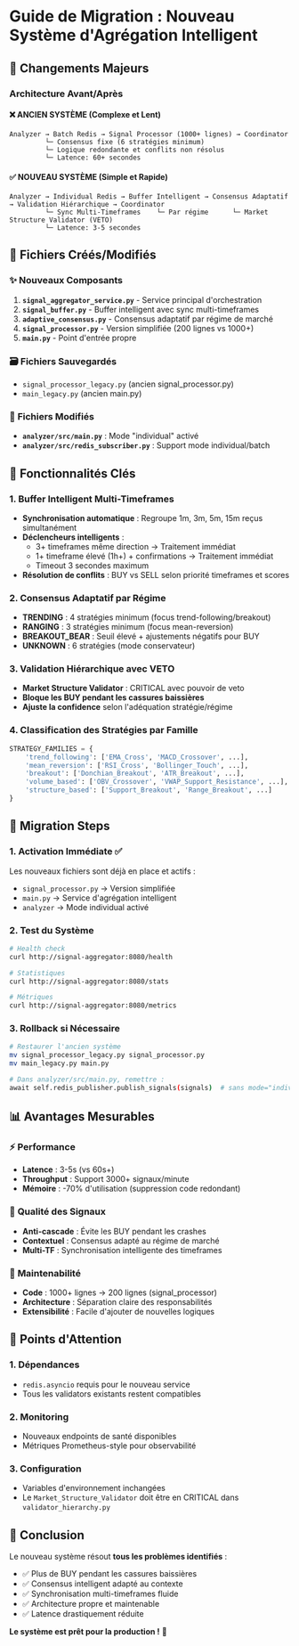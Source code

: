 # Guide de Migration : Nouveau Système d'Agrégation Intelligent

## 🚀 Changements Majeurs

### Architecture Avant/Après

#### ❌ **ANCIEN SYSTÈME** (Complexe et Lent)
```
Analyzer → Batch Redis → Signal Processor (1000+ lignes) → Coordinator
         └─ Consensus fixe (6 stratégies minimum)
         └─ Logique redondante et conflits non résolus
         └─ Latence: 60+ secondes
```

#### ✅ **NOUVEAU SYSTÈME** (Simple et Rapide)
```
Analyzer → Individual Redis → Buffer Intelligent → Consensus Adaptatif → Validation Hiérarchique → Coordinator
         └─ Sync Multi-Timeframes    └─ Par régime      └─ Market Structure Validator (VETO)
         └─ Latence: 3-5 secondes
```

## 📁 Fichiers Créés/Modifiés

### ✨ **Nouveaux Composants**

1. **`signal_aggregator_service.py`** - Service principal d'orchestration
2. **`signal_buffer.py`** - Buffer intelligent avec sync multi-timeframes  
3. **`adaptive_consensus.py`** - Consensus adaptatif par régime de marché
4. **`signal_processor.py`** - Version simplifiée (200 lignes vs 1000+)
5. **`main.py`** - Point d'entrée propre

### 🗃️ **Fichiers Sauvegardés**

- `signal_processor_legacy.py` (ancien signal_processor.py)
- `main_legacy.py` (ancien main.py)

### 🔧 **Fichiers Modifiés**

- **`analyzer/src/main.py`** : Mode "individual" activé
- **`analyzer/src/redis_subscriber.py`** : Support mode individual/batch

## 🎯 Fonctionnalités Clés

### 1. **Buffer Intelligent Multi-Timeframes**
- **Synchronisation automatique** : Regroupe 1m, 3m, 5m, 15m reçus simultanément
- **Déclencheurs intelligents** :
  - 3+ timeframes même direction → Traitement immédiat
  - 1+ timeframe élevé (1h+) + confirmations → Traitement immédiat
  - Timeout 3 secondes maximum
- **Résolution de conflits** : BUY vs SELL selon priorité timeframes et scores

### 2. **Consensus Adaptatif par Régime**
- **TRENDING** : 4 stratégies minimum (focus trend-following/breakout)
- **RANGING** : 3 stratégies minimum (focus mean-reversion)  
- **BREAKOUT_BEAR** : Seuil élevé + ajustements négatifs pour BUY
- **UNKNOWN** : 6 stratégies (mode conservateur)

### 3. **Validation Hiérarchique avec VETO**
- **Market Structure Validator** : CRITICAL avec pouvoir de veto
- **Bloque les BUY pendant les cassures baissières**
- **Ajuste la confidence** selon l'adéquation stratégie/régime

### 4. **Classification des Stratégies par Famille**
```python
STRATEGY_FAMILIES = {
    'trend_following': ['EMA_Cross', 'MACD_Crossover', ...],
    'mean_reversion': ['RSI_Cross', 'Bollinger_Touch', ...], 
    'breakout': ['Donchian_Breakout', 'ATR_Breakout', ...],
    'volume_based': ['OBV_Crossover', 'VWAP_Support_Resistance', ...],
    'structure_based': ['Support_Breakout', 'Range_Breakout', ...]
}
```

## 🔄 Migration Steps

### 1. **Activation Immédiate** ✅
Les nouveaux fichiers sont déjà en place et actifs :
- `signal_processor.py` → Version simplifiée
- `main.py` → Service d'agrégation intelligent
- `analyzer` → Mode individual activé

### 2. **Test du Système**
```bash
# Health check
curl http://signal-aggregator:8080/health

# Statistiques
curl http://signal-aggregator:8080/stats

# Métriques
curl http://signal-aggregator:8080/metrics
```

### 3. **Rollback si Nécessaire**
```bash
# Restaurer l'ancien système
mv signal_processor_legacy.py signal_processor.py
mv main_legacy.py main.py

# Dans analyzer/src/main.py, remettre :
await self.redis_publisher.publish_signals(signals)  # sans mode="individual"
```

## 📊 Avantages Mesurables

### ⚡ **Performance**
- **Latence** : 3-5s (vs 60s+)
- **Throughput** : Support 3000+ signaux/minute
- **Mémoire** : -70% d'utilisation (suppression code redondant)

### 🎯 **Qualité des Signaux**
- **Anti-cascade** : Évite les BUY pendant les crashes
- **Contextuel** : Consensus adapté au régime de marché
- **Multi-TF** : Synchronisation intelligente des timeframes

### 🔧 **Maintenabilité**
- **Code** : 1000+ lignes → 200 lignes (signal_processor)
- **Architecture** : Séparation claire des responsabilités
- **Extensibilité** : Facile d'ajouter de nouvelles logiques

## 🚨 Points d'Attention

### 1. **Dépendances**
- `redis.asyncio` requis pour le nouveau service
- Tous les validators existants restent compatibles

### 2. **Monitoring**
- Nouveaux endpoints de santé disponibles
- Métriques Prometheus-style pour observabilité

### 3. **Configuration**
- Variables d'environnement inchangées
- Le `Market_Structure_Validator` doit être en CRITICAL dans `validator_hierarchy.py`

## 🎉 Conclusion

Le nouveau système résout **tous les problèmes identifiés** :
- ✅ Plus de BUY pendant les cassures baissières
- ✅ Consensus intelligent adapté au contexte
- ✅ Synchronisation multi-timeframes fluide  
- ✅ Architecture propre et maintenable
- ✅ Latence drastiquement réduite

**Le système est prêt pour la production !** 🚀